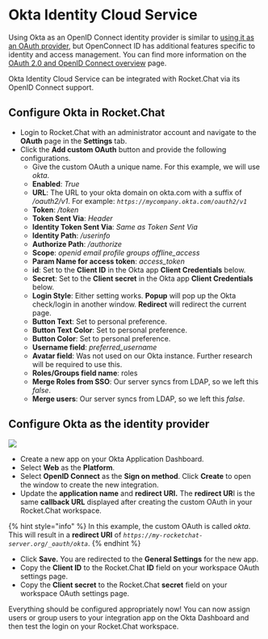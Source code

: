 # Okta Identity Cloud Service

Using Okta as an OpenID Connect identity provider is similar to [using it as an OAuth provider](https://docs.rocket.chat/use-rocket.chat/workspace-administration/settings/oauth/other-oauth-setup#okta-oauth), but OpenConnect ID has additional features specific to identity and access management. You can find more information on the [OAuth 2.0 and OpenID Connect overview](https://developer.okta.com/docs/concepts/oauth-openid/) page.

Okta Identity Cloud Service can be integrated with Rocket.Chat via its OpenID Connect support.

## Configure Okta in Rocket.Chat

* Login to Rocket.Chat with an administrator account and navigate to the **OAuth** page in the **Settings** tab.
* Click the **Add custom OAuth** button and provide the following configurations.
  * Give the custom OAuth a unique name. For this example, we will use _okta_.
  * **Enabled**: _True_
  * **URL**: The URL to your okta domain on okta.com with a suffix of _/oauth2/v1_. For example: _`https://mycompany.okta.com/oauth2/v1`_
  * **Token**: _/token_
  * **Token Sent Via**: _Header_
  * **Identity Token Sent Via**: _Same as Token Sent Via_
  * **Identity Path**: _/userinfo_
  * **Authorize Path**: _/authorize_
  * **Scope**: _openid email profile groups offline\_access_
  * **Param Name for access token**: _access\_token_
  * **id**: Set to the **Client ID** in the Okta app **Client Credentials** below.
  * **Secret**: Set to the **Client secret** in the Okta app **Client Credentials** below.
  * **Login Style**: Either setting works. **Popup** will pop up the Okta check/login in another window. **Redirect** will redirect the current page.
  * **Button Text**: Set to personal preference.
  * **Button Text Color**: Set to personal preference.
  * **Button Color**: Set to personal preference.
  * **Username field**: _preferred\_username_
  * **Avatar field**: Was not used on our Okta instance. Further research will be required to use this.
  * **Roles/Groups field name**: roles
  * **Merge Roles from SSO**: Our server syncs from LDAP, so we left this _false_.
  * **Merge users**: Our server syncs from LDAP, so we left this _false_.

## Configure Okta as the identity provider

![](../../../.gitbook/assets/AddApp.png)

* Create a new app on your Okta Application Dashboard.
* Select **Web** as the **Platform**.
* Select **OpenID Connect** as the **Sign on method**. Click **Create** to open the window to create the new integration.
* Update the **application name** and **redirect URI.** The **redirect UR**I is the same **callback URL** displayed after creating the custom OAuth in your Rocket.Chat workspace.

{% hint style="info" %}
In this example, the custom OAuth is called _okta_. This will result in a **redirect URI** of _`https://my-rocketchat-server.org/_oauth/okta`_.
{% endhint %}

* Click **Save.** You are redirected to the **General Settings** for the new app.
* Copy the **Client ID** to the Rocket.Chat **ID** field on your workspace OAuth settings page.
* Copy the **Client secret** to the Rocket.Chat **secret** field on your workspace OAuth settings page.

Everything should be configured appropriately now! You can now assign users or group users to your integration app on the Okta Dashboard and then test the login on your Rocket.Chat workspace.
